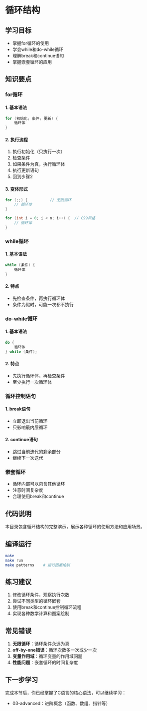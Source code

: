 # 循环结构

## 学习目标
- 掌握for循环的使用
- 学会while和do-while循环
- 理解break和continue语句
- 掌握嵌套循环的应用

## 知识要点

### for循环

#### 1. 基本语法
```c
for (初始化; 条件; 更新) {
    循环体
}
```

#### 2. 执行流程
1. 执行初始化（只执行一次）
2. 检查条件
3. 如果条件为真，执行循环体
4. 执行更新语句
5. 回到步骤2

#### 3. 变体形式
```c
for (;;) {          // 无限循环
    // 循环体
}

for (int i = 0; i < n; i++) {  // C99风格
    // 循环体
}
```

### while循环

#### 1. 基本语法
```c
while (条件) {
    循环体
}
```

#### 2. 特点
- 先检查条件，再执行循环体
- 条件为假时，可能一次都不执行

### do-while循环

#### 1. 基本语法
```c
do {
    循环体
} while (条件);
```

#### 2. 特点
- 先执行循环体，再检查条件
- 至少执行一次循环体

### 循环控制语句

#### 1. break语句
- 立即退出当前循环
- 只影响最内层循环

#### 2. continue语句
- 跳过当前迭代的剩余部分
- 继续下一次迭代

### 嵌套循环
- 循环内部可以包含其他循环
- 注意时间复杂度
- 合理使用break和continue

## 代码说明
本目录包含循环结构的完整演示，展示各种循环的使用方法和应用场景。

## 编译运行
```bash
make
make run
make patterns    # 运行图案绘制
```

## 练习建议
1. 修改循环条件，观察执行次数
2. 尝试不同类型的循环嵌套
3. 使用break和continue控制循环流程
4. 实现各种数学计算和图案绘制

## 常见错误
1. **无限循环**：循环条件永远为真
2. **off-by-one错误**：循环次数多一次或少一次
3. **变量作用域**：循环变量的作用域问题
4. **性能问题**：嵌套循环的时间复杂度

## 下一步学习
完成本节后，你已经掌握了C语言的核心语法，可以继续学习：
- 03-advanced：进阶概念（函数、数组、指针等）

